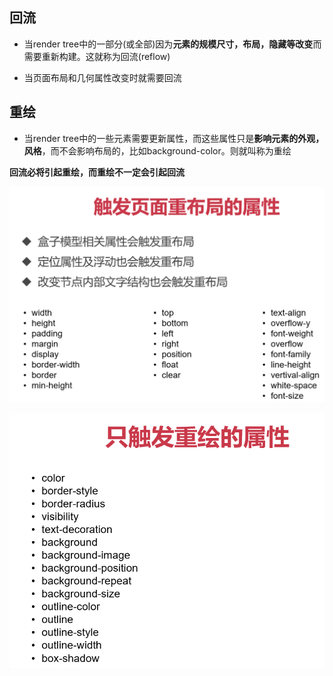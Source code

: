 ## 回流

- 当render tree中的一部分(或全部)因为**元素的规模尺寸，布局，隐藏等改变**而需要重新构建。这就称为回流(reflow)

- 当页面布局和几何属性改变时就需要回流

## 重绘

- 当render tree中的一些元素需要更新属性，而这些属性只是**影响元素的外观，风格**，而不会影响布局的，比如background-color。则就叫称为重绘

**回流必将引起重绘，而重绘不一定会引起回流**

![image-20200805160410985](_v_images/image-20200805160410985.png)

![image-20200805160423722](_v_images/image-20200805160423722.png)